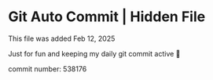 # Git Auto Commit | Hidden File

This file was added Feb 12, 2025

Just for fun and keeping my daily git commit active 🤪

commit number: 538176
